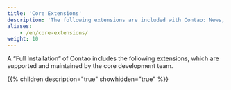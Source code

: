 ```yaml
---
title: 'Core Extensions'
description: 'The following extensions are included with Contao: News, events, FAQ, newsletter, comments and listings.'
aliases:
    - /en/core-extensions/
weight: 10
---
```


A “Full Installation“ of Contao includes the following extensions, which are supported
and maintained by the core development team.

{{% children description="true" showhidden="true" %}}
